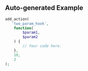 ## Auto-generated Example

```php
add_action(
   'two_param_hook',
    function(
        $param1,
        $param2
    ) {
        // Your code here.
    },
    10,
    2
);
```

